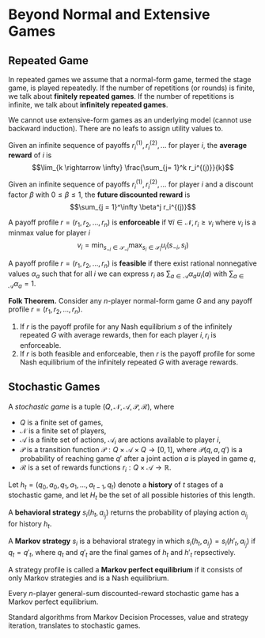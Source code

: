 # Beyond Normal and Extensive Games

## Repeated Game

In repeated games we assume that a normal-form game, termed the stage game, is played repeatedly. If the number of repetitions (or rounds) is finite, we talk about **finitely repeated games**. If the number of repetitions is infinite, we talk about **infinitely repeated games**.

We cannot use extensive-form games as an underlying model (cannot use backward induction). There are no leafs to assign utility values to.

Given an infinite sequence of payoffs $r_i^{(1)}, r_i^{(2)}, \dots$ for player $i$, the **average reward** of $i$ is
$$\lim_{k \rightarrow \infty} \frac{\sum_{j= 1}^k r_i^{(j)}}{k}$$

Given an infinite sequence of payoffs $r_i^{(1)}, r_i^{(2)}, \dots$ for player $i$ and a discount factor $\beta$ with $0 \leq \beta \leq 1$, the **future discounted reward** is
$$\sum_{j = 1}^\infty \beta^j r_i^{(j)}$$

A payoff profile $r = (r_1, r_2, \dots, r_n)$ is **enforceable** if $\forall i \in \mathcal{N}, r_i \geq v_i$ where $v_i$ is a minmax value for player $i$
$$v_i = \min_{s_{-i} \in \mathcal{S}_{-i}} \max_{s_i \in \mathcal{S}_i} u_i(s_{-i}, s_i)$$

A payoff profile $r = (r_1, r_2, \dots, r_n)$ is **feasible** if there exist rational nonnegative values $\alpha_a$ such that for all $i$ we can express $r_i$ as $\sum_{a \in \mathcal{A}} \alpha_a u_i(a)$ with $\sum_{a \in \mathcal{A}} \alpha_a = 1$.

**Folk Theorem.** Consider any $n$-player normal-form game $G$ and any payoff profile $r = (r_1, r_2, \dots, r_n)$.

1. If $r$ is the payoff profile for any Nash equilibrium $s$ of the infinitely repeated $G$ with average rewards, then for each player $i, r_i$ is enforceable.
2. If $r$ is both feasible and enforceable, then $r$ is the payoff profile for some Nash equilibrium of the infinitely repeated $G$ with average rewards.

## Stochastic Games

A *stochastic game* is a tuple $(Q, \mathcal{N}, \mathcal{A}, \mathcal{P}, \mathcal{R})$, where

* $Q$ is a finite set of games,
* $\mathcal{N}$ is a finite set of players,
* $\mathcal{A}$ is a finite set of actions, $\mathcal{A}_i$ are actions available to player $i$,
* $\mathcal{P}$ is a transition function $\mathcal{P}: Q \times \mathcal{A} \times Q \rightarrow [0, 1]$, where $\mathcal{P}(q, a, q')$ is a probability of reaching game $q'$ after a joint action $a$ is played in game $q$,
* $\mathcal{R}$ is a set of rewards functions $r_i: Q \times \mathcal{A} \rightarrow \mathbb{R}$.

Let $h_t = (q_0, a_0, q_1, a_1, \dots, a_{t - 1}, q_{t})$ denote a **history** of $t$ stages of a stochastic game, and let $H_t$ be the set of all possible histories of this length.

A **behavioral strategy** $s_i(h_t, a_{i_j})$ returns the probability of playing action $a_{i_j}$ for history $h_t$.

A **Markov strategy** $s_i$ is a behavioral strategy in which $s_i(h_t, a_{i_j}) = s_i(h'_t, a_{i_j})$ if $q_t = q'_t$, where $q_t$ and $q'_t$ are the final games of $h_t$ and $h'_t$ repsectively.

A strategy profile is called a **Markov perfect equilibrium** if it consists of only Markov strategies and is a Nash equilibrium.

Every $n$-player general-sum discounted-reward stochastic game has a Markov perfect equilibrium.

Standard algorithms from Markov Decision Processes, value and strategy iteration, translates to stochastic games.
